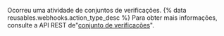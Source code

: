 Ocorreu uma atividade de conjuntos de verificações. {% data reusables.webhooks.action_type_desc %} Para obter mais informações, consulte a API REST de"[conjunto de verificações](/v3/checks/suites/)".
